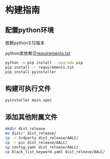 # 构建指南

## 配置python环境

依赖python3.12版本

python库依赖见[requirements.txt](requirements.txt)

```bash
python -m pip install --upgrade pip
pip install -r requirements.txt
pip install pyinstaller
```

## 构建可执行文件

```bash
pyinstaller main.spec
```

## 添加其他附属文件

```bash
mkdir dist_release
mv dist/* dist_release/
cp -r 3rdparty dist_release/AALC/
cp -r pic dist_release/AALC/
cp config.yaml dist_release/AALC/
cp black_list_keyword.yaml dist_release/AALC/
```
